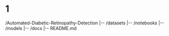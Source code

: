 # 1
/Automated-Diabetic-Retinopathy-Detection
|-- /datasets
|-- /notebooks
|-- /models
|-- /docs
|-- README.md
